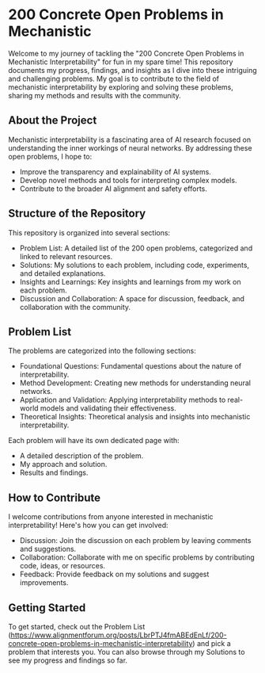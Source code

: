 # 200 Concrete Open Problems in Mechanistic
Welcome to my journey of tackling the "200 Concrete Open Problems in Mechanistic Interpretability" for fun in my spare time! This repository documents my progress, findings, and insights as I dive into these intriguing and challenging problems. My goal is to contribute to the field of mechanistic interpretability by exploring and solving these problems, sharing my methods and results with the community.

## About the Project
Mechanistic interpretability is a fascinating area of AI research focused on understanding the inner workings of neural networks. By addressing these open problems, I hope to:

- Improve the transparency and explainability of AI systems.
- Develop novel methods and tools for interpreting complex models.
- Contribute to the broader AI alignment and safety efforts.
  
## Structure of the Repository
This repository is organized into several sections:

- Problem List: A detailed list of the 200 open problems, categorized and linked to relevant resources.
- Solutions: My solutions to each problem, including code, experiments, and detailed explanations.
- Insights and Learnings: Key insights and learnings from my work on each problem.
- Discussion and Collaboration: A space for discussion, feedback, and collaboration with the community.

## Problem List
The problems are categorized into the following sections:

- Foundational Questions: Fundamental questions about the nature of interpretability.
- Method Development: Creating new methods for understanding neural networks.
- Application and Validation: Applying interpretability methods to real-world models and validating their effectiveness.
- Theoretical Insights: Theoretical analysis and insights into mechanistic interpretability.

Each problem will have its own dedicated page with:
- A detailed description of the problem.
- My approach and solution.
- Results and findings.
  
## How to Contribute
I welcome contributions from anyone interested in mechanistic interpretability! Here's how you can get involved:
- Discussion: Join the discussion on each problem by leaving comments and suggestions.
- Collaboration: Collaborate with me on specific problems by contributing code, ideas, or resources.
- Feedback: Provide feedback on my solutions and suggest improvements.

## Getting Started
To get started, check out the Problem List (https://www.alignmentforum.org/posts/LbrPTJ4fmABEdEnLf/200-concrete-open-problems-in-mechanistic-interpretability) and pick a problem that interests you. You can also browse through my Solutions to see my progress and findings so far.


